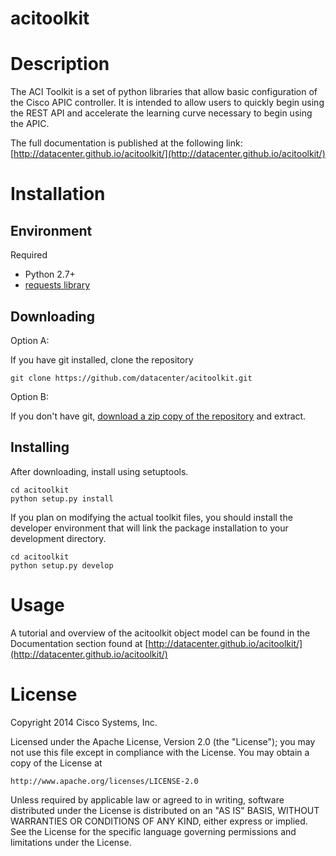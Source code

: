 # acitoolkit

# Description

The ACI Toolkit is a set of python libraries that allow basic
configuration of the Cisco APIC controller. It is intended to allow users to quickly begin using the REST API and accelerate the learning curve necessary to begin using the APIC.

The full documentation is published at the following link:
[http://datacenter.github.io/acitoolkit/](http://datacenter.github.io/acitoolkit/)


# Installation

## Environment

Required

* Python 2.7+
* [requests library](http://docs.python-requests.org/en/latest/user/install/#install)

## Downloading

Option A:

If you have git installed, clone the repository

    git clone https://github.com/datacenter/acitoolkit.git

Option B:

If you don't have git, [download a zip copy of the repository](https://github.com/datacenter/acitoolkit/archive/master.zip) and extract.


## Installing

After downloading, install using setuptools.

    cd acitoolkit
    python setup.py install

If you plan on modifying the actual toolkit files, you should install the developer environment that will link the package installation to your development directory.

    cd acitoolkit
    python setup.py develop

# Usage

A tutorial and overview of the acitoolkit object model can be found in
the Documentation section found at
[http://datacenter.github.io/acitoolkit/](http://datacenter.github.io/acitoolkit/)

# License

Copyright 2014 Cisco Systems, Inc.

Licensed under the Apache License, Version 2.0 (the "License");
you may not use this file except in compliance with the License.
You may obtain a copy of the License at

    http://www.apache.org/licenses/LICENSE-2.0

Unless required by applicable law or agreed to in writing, software
distributed under the License is distributed on an "AS IS" BASIS,
WITHOUT WARRANTIES OR CONDITIONS OF ANY KIND, either express or implied.
See the License for the specific language governing permissions and
limitations under the License.
